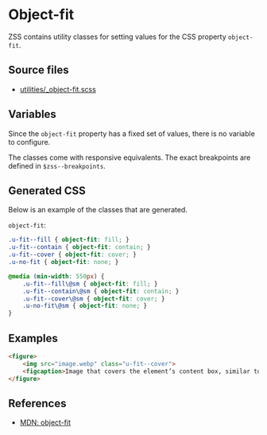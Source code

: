 # Object-fit

ZSS contains utility classes for setting values for the CSS property `object-fit`.

## Source files

- [utilities/_object-fit.scss](../../src/utilities/_object-fit.scss)

## Variables

Since the `object-fit` property has a fixed set of values, there is no variable to configure.   

The classes come with responsive equivalents. The exact breakpoints are defined in `$zss--breakpoints`.

## Generated CSS

Below is an example of the classes that are generated.

`object-fit`:

```css
.u-fit--fill { object-fit: fill; }
.u-fit--contain { object-fit: contain; }
.u-fit--cover { object-fit: cover; }
.u-no-fit { object-fit: none; }

@media (min-width: 550px) {
    .u-fit--fill\@sm { object-fit: fill; }
    .u-fit--contain\@sm { object-fit: contain; }
    .u-fit--cover\@sm { object-fit: cover; }
    .u-no-fit\@sm { object-fit: none; }
}
```

## Examples

```html
<figure>
    <img src="image.webp" class="u-fit--cover">
    <figcaption>Image that covers the element’s content box, similar to `background-size: cover`.</figcaption>
</figure>
```

## References

- [MDN: object-fit](https://developer.mozilla.org/en/docs/Web/CSS/object-fit)
